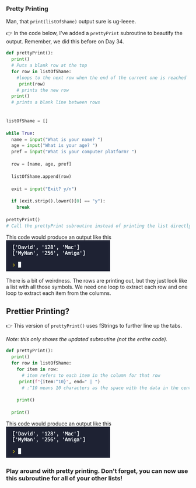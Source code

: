 ### Pretty Printing

Man, that `print(listOfShame)` output sure is ug-leeee.

👉 In the code below, I've added a `prettyPrint` subroutine to beautify the output. Remember, we did this before on Day 34.

```python
def prettyPrint():
  print() 
  # Puts a blank row at the top
  for row in listOfShame: 
    #loops to the next row when the end of the current one is reached
     print(row) 
    # prints the new row
  print() 
  # prints a blank line between rows
    

listOfShame = [] 

while True: 
  name = input("What is your name? ")
  age = input("What is your age? ")
  pref = input("What is your computer platform? ")
  
  row = [name, age, pref] 

  listOfShame.append(row) 

  exit = input("Exit? y/n") 

  if (exit.strip().lower()[0] == "y"):
    break 

prettyPrint() 
# Call the prettyPrint subroutine instead of printing the list directly. 
```
This code would produce an output like this
![](resources/prettyprint1.png)

There is a bit of weirdness. The rows are printing out, but they just look like a list with all those symbols. We need one loop to extract each row and one loop to extract each item from the columns.

## Prettier Printing?

👉 This version of `prettyPrint()` uses fStrings to further line up the tabs.

*Note: this only shows the updated subroutine (not the entire code).*

```python
def prettyPrint():
  print() 
  for row in listOfShame: 
    for item in row: 
      # item refers to each item in the column for that row
     print(f"{item:^10}", end=" | ") 
      # :^10 means 10 characters as the space with the data in the center. The end character has been changed to space vertical line space to make it look more like a table.
      
    print() 
    
  print() 
```
This code would produce an output like this
![](resources/prettyprint1.png)


### Play around with pretty printing. Don't forget, you can now use this subroutine for all of your other lists!